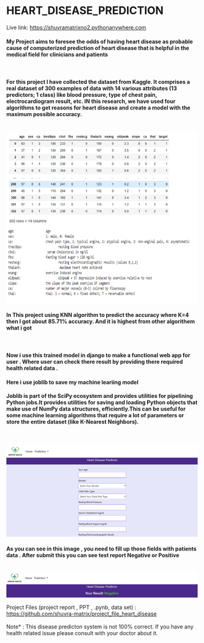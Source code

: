 # HEART_DISEASE_PREDICTION
Live link:
<a href="https://shuvramatrixno2.pythonanywhere.com/">https://shuvramatrixno2.pythonanywhere.com</a>

<h4> My Project aims to foresee the odds of having heart disease as probable cause of 
computerized prediction of heart disease that is helpful in the medical field for clinicians and 
patients </h4>
<br>
<h4>For this project I have collected the dataset from Kaggle. It comprises a real 
dataset of 300 examples of data with 14 various attributes (13 predictors; 1 class) like blood 
pressure, type of chest pain, electrocardiogram result, etc. IN this research, we have used 
four algorithms to get reasons for heart disease and create a model with the maximum 
possible accuracy.
</h4>
<br>
<img style="width: 700px ; height:20% ; " src="https://github.com/shuvra-matrix/HEART_DISEASE_PREDICTION/blob/master/static/images/no1.png?raw=true" >
<br>
<h4>In This project using KNN algorithm to predict the accuracy where K=4 then I got 
about 85.71% accuracy. And it is highest from other algorithem what i got </h4>
<br>
<h4>Now i use this trained model in django to make a functional web app for user . Where user can check there result by providing there required health related data . </h4>
<h4> Here i use joblib to save my machine leariing model </h4>
<h4> Joblib is part of the SciPy ecosystem and provides utilities for pipelining Python jobs.It provides utilities for saving and loading Python objects that make use of NumPy data structures, efficiently.This can be useful for some machine learning algorithms that require a lot of parameters or store the entire dataset (like K-Nearest Neighbors). </h4>
<br>
<br>
<img style="width:800px" src="https://github.com/shuvra-matrix/HEART_DISEASE_PREDICTION/blob/master/static/images/no2.png?raw=true" >
<br>
<h4>As you can see in this image , you need to fill up those fields with patients data . After submit this you can see test report Negative or Positive </h4>
<br>
<img style="width:800px" src="https://github.com/shuvra-matrix/HEART_DISEASE_PREDICTION/blob/master/static/images/no3.png?raw=true" >
<br>
  
Project Files (project report , PPT , .pynb, data set) : <a href="https://github.com/shuvra-matrix/project_file_heart_disease">https://github.com/shuvra-matrix/project_file_heart_disease</a> 
<br>
<br>
Note* : This disease predicton system is not 100% correct. If you have any health related issue please consult with your doctor about it.  
